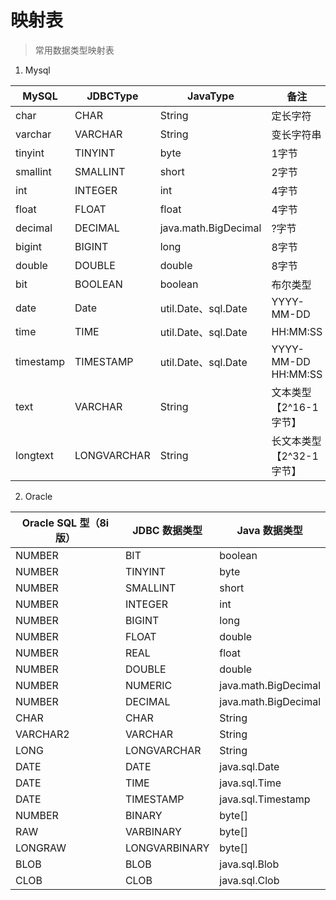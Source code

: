 # 映射表
> 常用数据类型映射表

1. Mysql

| MySQL     | JDBCType    | JavaType             | 备注                     |
|-----------|-------------|----------------------|--------------------------|
| char      | CHAR        | String               | 定长字符                 |
| varchar   | VARCHAR     | String               | 变长字符串               |
| tinyint   | TINYINT     | byte                 | 1字节                    |
| smallint  | SMALLINT    | short                | 2字节                    |
| int       | INTEGER     | int                  | 4字节                    |
| float     | FLOAT       | float                | 4字节                    |
| decimal   | DECIMAL     | java.math.BigDecimal | ?字节                    |
| bigint    | BIGINT      | long                 | 8字节                    |
| double    | DOUBLE      | double               | 8字节                    |
| bit       | BOOLEAN     | boolean              | 布尔类型                 |
| date      | Date        | util.Date、sql.Date  | YYYY-MM-DD               |
| time      | TIME        | util.Date、sql.Date  | HH:MM:SS                 |
| timestamp | TIMESTAMP   | util.Date、sql.Date  | YYYY-MM-DD HH:MM:SS      |
| text      | VARCHAR     | String               | 文本类型【2^16-1字节】   |
| longtext  | LONGVARCHAR | String               | 长文本类型【2^32-1字节】 |


2. Oracle

 | Oracle SQL 型（8i 版）   | JDBC 数据类型   | Java 数据类型          |
 | ------------------------ | --------------- | ---------------------- |
 | NUMBER                   | BIT             | boolean                |
 | NUMBER                   | TINYINT         | byte                   |
 | NUMBER                   | SMALLINT        | short                  |
 | NUMBER                   | INTEGER         | int                    |
 | NUMBER                   | BIGINT          | long                   |
 | NUMBER                   | FLOAT           | double                 |
 | NUMBER                   | REAL            | float                  |
 | NUMBER                   | DOUBLE          | double                 |
 | NUMBER                   | NUMERIC         | java.math.BigDecimal   |
 | NUMBER                   | DECIMAL         | java.math.BigDecimal   |
 | CHAR                     | CHAR            | String                 |
 | VARCHAR2                 | VARCHAR         | String                 |
 | LONG                     | LONGVARCHAR     | String                 |
 | DATE                     | DATE            | java.sql.Date          |
 | DATE                     | TIME            | java.sql.Time          |
 | DATE                     | TIMESTAMP       | java.sql.Timestamp     |
 | NUMBER                   | BINARY          | byte[]                 |
 | RAW                      | VARBINARY       | byte[]                 |
 | LONGRAW                  | LONGVARBINARY   | byte[]                 |
 | BLOB                     | BLOB            | java.sql.Blob          |
 | CLOB                     | CLOB            | java.sql.Clob          |
